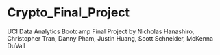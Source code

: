 # Crypto_Final_Project
UCI Data Analytics Bootcamp Final Project by Nicholas Hanashiro, Christopher Tran, Danny Pham, Justin Huang, Scott Schneider, McKenna DuVall
